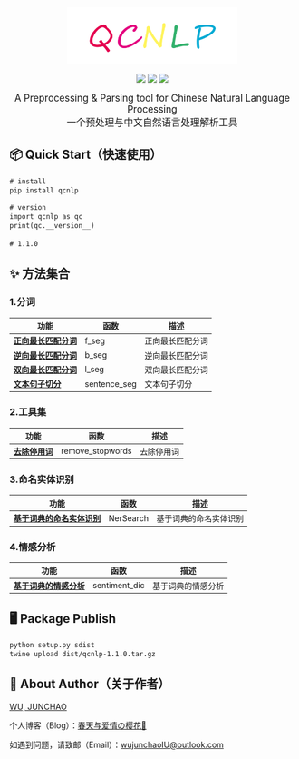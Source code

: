 
<p align="center">
    <a alt="jionlp logo">
        <img src="image/QCNLP_LOGO.png" style="width:300px;height:100px">
    </a>
</p>
<p align="center">
    <a alt="License">
        <img src="https://img.shields.io/github/license/junchaoIU/QCNLP?color=crimson" /></a>
    <a alt="Version">
        <img src="https://img.shields.io/badge/version-0.0.1-green" /></a>
    <a href="https://github.com/junchaoIU/QCNLP/pulse" alt="Activity">
        <img src="https://img.shields.io/github/commit-activity/m/junchaoIU/QCNLP?color=blue" /></a>
</p>
<p align="center">
<big>A Preprocessing &amp; Parsing tool for Chinese Natural Language Processing</big><br/>
<big>一个预处理与中文自然语言处理解析工具</big>
</p>

## 📦 Quick Start（快速使用）
```shell
# install
pip install qcnlp
```

```shell
# version
import qcnlp as qc
print(qc.__version__)

# 1.1.0
```

## ✨ 方法集合
### 1.分词
| 功能                                          | 函数           | 描述       |
|---------------------------------------------|--------------|----------|
| [**正向最长匹配分词**](../../wiki/分词-说明文档#正向最长匹配分词) | f_seg        | 正向最长匹配分词 |
| [**逆向最长匹配分词**](../../wiki/分词-说明文档#逆向最长匹配分词) | b_seg        | 逆向最长匹配分词 |
| [**双向最长匹配分词**](../../wiki/分词-说明文档#双向最长匹配分词) | l_seg        | 双向最长匹配分词 |
| [**文本句子切分**](../../wiki/分词-说明文档#文本句子切分)   | sentence_seg | 文本句子切分 |

### 2.工具集
| 功能   | 函数    | 描述       |
|--------|-------|----------|
|[**去除停用词**](../../wiki/分词-说明文档#去除停用词) | remove_stopwords | 去除停用词 |

### 3.命名实体识别
| 功能                                               | 函数        | 描述       |
|--------------------------------------------------|-----------|----------|
| [**基于词典的命名实体识别**](../../wiki/命名实体识别-说明文档#基于词典的命名实体识别) | NerSearch | 基于词典的命名实体识别 |

### 4.情感分析
| 功能                                              | 函数    | 描述       |
|-------------------------------------------------|-------|----------|
| [**基于词典的情感分析**](../../wiki/情感分析-说明文档#基于词典的情感分析) | sentiment_dic | 基于词典的情感分析 |

## 🖥 Package Publish
``` shell
python setup.py sdist  
twine upload dist/qcnlp-1.1.0.tar.gz
```

## 🌸 About Author（关于作者）
[WU, JUNCHAO](https://github.com/junchaoIU)

个人博客（Blog）：[春天与爱情の樱花🌸](https://www.wujunchao.top)

如遇到问题，请致邮（Email）：wujunchaoIU@outlook.com